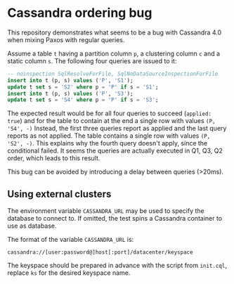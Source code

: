 Cassandra ordering bug
===

This repository demonstrates what seems to be a bug with Cassandra 4.0 when
mixing Paxos with regular queries.

Assume a table `t` having a partition column `p`, a clustering column `c` and
a static column `s`. The following four queries are issued to it:

```sql
-- noinspection SqlResolveForFile, SqlNoDataSourceInspectionForFile
insert into t (p, s) values ('P', 'S1');
update t set s = 'S2' where p = 'P' if s = 'S1';
insert into t (p, s) values ('P', 'S3');
update t set s = 'S4' where p = 'P' if s = 'S3';
```

The expected result would be for all four queries to succeed (`applied: true`)
and for the table to contain at the end a single row with values `(P, 'S4', -)`
Instead, the first three queries report as applied and the last query reports
as not applied. The table contains a single row with values `(P, 'S2', -)`.
This explains why the fourth query doesn't apply, since the conditional failed.
It seems the queries are actually executed in Q1, Q3, Q2 order, which leads to
this result.

This bug can be avoided by introducing a delay between queries (>20ms).

## Using external clusters
The environment variable `CASSANDRA_URL` may be used to specify the database to
connect to. If omitted, the test spins a Cassandra container to use as database.

The format of the variable `CASSANDRA_URL` is:

```
cassandra://[user:password@]host[:port]/datacenter/keyspace
```

The keyspace should be prepared in advance with the script from `init.cql`,
replace `ks` for the desired keyspace name.
